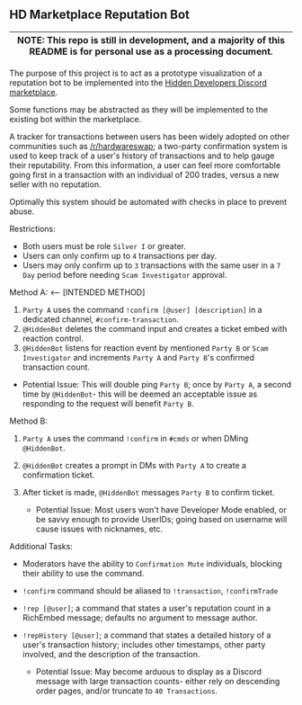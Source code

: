 ## HD Marketplace Reputation Bot
| NOTE: This repo is still in development, and a majority of this README is for personal use as a processing document. |
| --- |

The purpose of this project is to act as a prototype visualization of a reputation bot to be implemented into the [Hidden Developers Discord marketplace](https://www.discord.gg/HD). 

Some functions may be abstracted as they will be implemented to the existing bot within the marketplace.

A tracker for transactions between users has been widely adopted on other communities such as [/r/hardwareswap](https://www.reddit.com/r/hardwareswap/comments/dboz37/october_confirmed_trade_thread/); a two-party confirmation system is used to keep track of a user's history of transactions and to help gauge their reputability. From this information, a user can feel more comfortable going first in a transaction with an individual of 200 trades, versus a new seller with no reputation.

Optimally this system should be automated with checks in place to prevent abuse.

Restrictions:
- Both users must be role `Silver I` or greater.
- Users can only confirm up to `4` transactions per day.
- Users may only confirm up to `3` transactions with the same user in a `7 Day` period before needing `Scam Investigator` approval.

Method A: <-- [INTENDED METHOD]
1. `Party A` uses the command `!confirm [@user] [description]` in a dedicated channel, `#confirm-transaction`.
2. `@HiddenBot` deletes the command input and creates a ticket embed with reaction control.
3. `@HiddenBot` listens for reaction event by mentioned `Party B` or `Scam Investigator` and increments `Party A` and `Party B`'s confirmed transaction count.

- Potential Issue: This will double ping `Party B`; once by `Party A`, a second time by `@HiddenBot`- this will be deemed an acceptable issue as responding to the request will benefit `Party B`.

Method B:
1. `Party A` uses the command `!confirm` in `#cmds` or when DMing `@HiddenBot`.
2. `@HiddenBot` creates a prompt in DMs with `Party A` to create a confirmation ticket.
3. After ticket is made, `@HiddenBot` messages `Party B` to confirm ticket.

    - Potential Issue: Most users won't have Developer Mode enabled, or be savvy enough to provide UserIDs; going based on username will cause issues with nicknames, etc.


Additional Tasks:
- Moderators have the ability to `Confirmation Mute` individuals, blocking their ability to use the command.
- `!confirm` command should be aliased to `!transaction`, `!confirmTrade`
- `!rep [@user]`; a command that states a user's reputation count in a RichEmbed message; defaults no argument to message author.
- `!repHistory [@user]`; a command that states a detailed history of a user's transaction history; includes other timestamps, other party involved, and the description of the transaction.

    - Potential Issue: May become arduous to display as a Discord message with large transaction counts- either rely on descending order pages, and/or truncate to `40 Transactions`.
